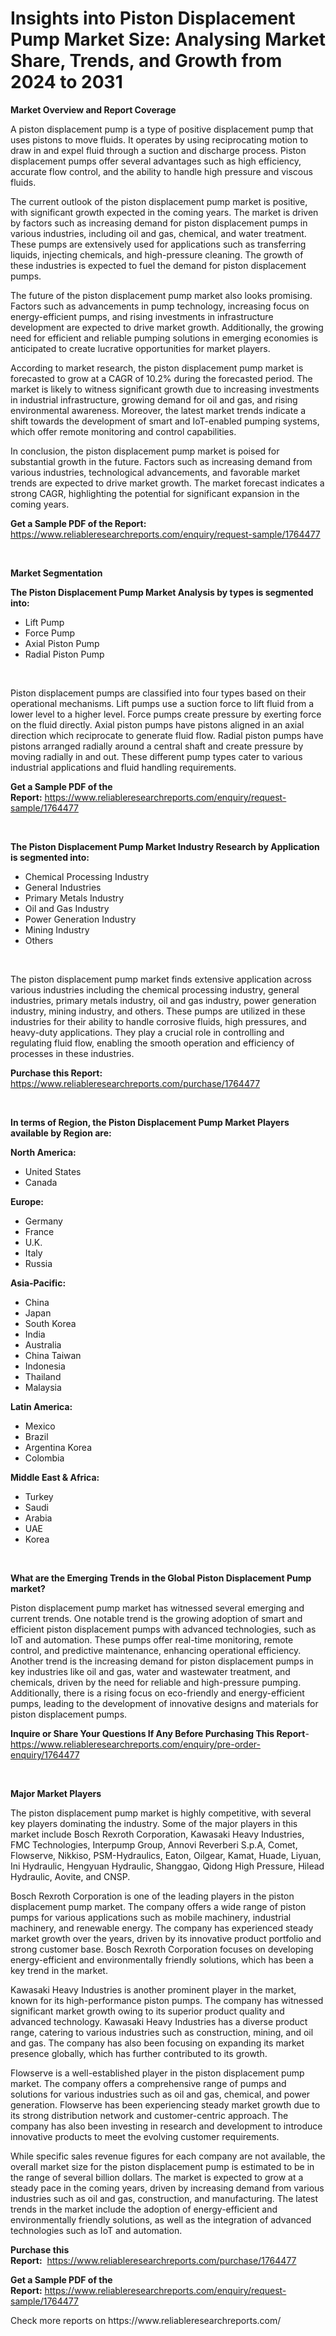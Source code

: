 <p><h1>Insights into Piston Displacement Pump Market Size: Analysing Market Share, Trends, and Growth from 2024 to 2031</h1></p><p><strong>Market Overview and Report Coverage</strong></p>
<p><p>A piston displacement pump is a type of positive displacement pump that uses pistons to move fluids. It operates by using reciprocating motion to draw in and expel fluid through a suction and discharge process. Piston displacement pumps offer several advantages such as high efficiency, accurate flow control, and the ability to handle high pressure and viscous fluids.</p><p>The current outlook of the piston displacement pump market is positive, with significant growth expected in the coming years. The market is driven by factors such as increasing demand for piston displacement pumps in various industries, including oil and gas, chemical, and water treatment. These pumps are extensively used for applications such as transferring liquids, injecting chemicals, and high-pressure cleaning. The growth of these industries is expected to fuel the demand for piston displacement pumps.</p><p>The future of the piston displacement pump market also looks promising. Factors such as advancements in pump technology, increasing focus on energy-efficient pumps, and rising investments in infrastructure development are expected to drive market growth. Additionally, the growing need for efficient and reliable pumping solutions in emerging economies is anticipated to create lucrative opportunities for market players.</p><p>According to market research, the piston displacement pump market is forecasted to grow at a CAGR of 10.2% during the forecasted period. The market is likely to witness significant growth due to increasing investments in industrial infrastructure, growing demand for oil and gas, and rising environmental awareness. Moreover, the latest market trends indicate a shift towards the development of smart and IoT-enabled pumping systems, which offer remote monitoring and control capabilities.</p><p>In conclusion, the piston displacement pump market is poised for substantial growth in the future. Factors such as increasing demand from various industries, technological advancements, and favorable market trends are expected to drive market growth. The market forecast indicates a strong CAGR, highlighting the potential for significant expansion in the coming years.</p></p>
<p><strong>Get a Sample PDF of the Report:</strong> <a href="https://www.reliableresearchreports.com/enquiry/request-sample/1764477">https://www.reliableresearchreports.com/enquiry/request-sample/1764477</a></p>
<p>&nbsp;</p>
<p><strong>Market Segmentation</strong></p>
<p><strong>The Piston Displacement Pump Market Analysis by types is segmented into:</strong></p>
<p><ul><li>Lift Pump</li><li>Force Pump</li><li>Axial Piston Pump</li><li>Radial Piston Pump</li></ul></p>
<p>&nbsp;</p>
<p><p>Piston displacement pumps are classified into four types based on their operational mechanisms. Lift pumps use a suction force to lift fluid from a lower level to a higher level. Force pumps create pressure by exerting force on the fluid directly. Axial piston pumps have pistons aligned in an axial direction which reciprocate to generate fluid flow. Radial piston pumps have pistons arranged radially around a central shaft and create pressure by moving radially in and out. These different pump types cater to various industrial applications and fluid handling requirements.</p></p>
<p><strong>Get a Sample PDF of the Report:</strong>&nbsp;<a href="https://www.reliableresearchreports.com/enquiry/request-sample/1764477">https://www.reliableresearchreports.com/enquiry/request-sample/1764477</a></p>
<p>&nbsp;</p>
<p><strong>The Piston Displacement Pump Market Industry Research by Application is segmented into:</strong></p>
<p><ul><li>Chemical Processing Industry</li><li>General Industries</li><li>Primary Metals Industry</li><li>Oil and Gas Industry</li><li>Power Generation Industry</li><li>Mining Industry</li><li>Others</li></ul></p>
<p>&nbsp;</p>
<p><p>The piston displacement pump market finds extensive application across various industries including the chemical processing industry, general industries, primary metals industry, oil and gas industry, power generation industry, mining industry, and others. These pumps are utilized in these industries for their ability to handle corrosive fluids, high pressures, and heavy-duty applications. They play a crucial role in controlling and regulating fluid flow, enabling the smooth operation and efficiency of processes in these industries.</p></p>
<p><strong>Purchase this Report:</strong>&nbsp; <a href="https://www.reliableresearchreports.com/purchase/1764477">https://www.reliableresearchreports.com/purchase/1764477</a></p>
<p>&nbsp;</p>
<p><strong>In terms of Region, the Piston Displacement Pump Market Players available by Region are:</strong></p>
<p>
    <p> <strong> North America: </strong>
        <ul>
            <li>United States</li>
            <li>Canada</li>
        </ul>
        </p> 
    <p> <strong> Europe: </strong>
        <ul>
            <li>Germany</li>
            <li>France</li>
            <li>U.K.</li>
            <li>Italy</li>
            <li>Russia</li>
        </ul>
        </p> 
    <p> <strong> Asia-Pacific: </strong>
        <ul>
            <li>China</li>
            <li>Japan</li>
            <li>South Korea</li>
            <li>India</li>
            <li>Australia</li>
            <li>China Taiwan</li>
            <li>Indonesia</li>
            <li>Thailand</li>
            <li>Malaysia</li>
        </ul>
        </p> 
    <p> <strong> Latin America: </strong>
        <ul>
            <li>Mexico</li>
            <li>Brazil</li>
            <li>Argentina Korea</li>
            <li>Colombia</li>
        </ul>
        </p> 
    <p> <strong> Middle East & Africa: </strong>
        <ul>
            <li>Turkey</li>
            <li>Saudi</li>
            <li>Arabia</li>
            <li>UAE</li>
            <li>Korea</li>
        </ul>
    </p>
    </p>
<p>&nbsp;</p>
<p><strong>What are the Emerging Trends in the Global Piston Displacement Pump market?</strong></p>
<p><p>Piston displacement pump market has witnessed several emerging and current trends. One notable trend is the growing adoption of smart and efficient piston displacement pumps with advanced technologies, such as IoT and automation. These pumps offer real-time monitoring, remote control, and predictive maintenance, enhancing operational efficiency. Another trend is the increasing demand for piston displacement pumps in key industries like oil and gas, water and wastewater treatment, and chemicals, driven by the need for reliable and high-pressure pumping. Additionally, there is a rising focus on eco-friendly and energy-efficient pumps, leading to the development of innovative designs and materials for piston displacement pumps.</p></p>
<p><strong>Inquire or Share Your Questions If Any Before Purchasing This Report</strong>- <a href="https://www.reliableresearchreports.com/enquiry/pre-order-enquiry/1764477">https://www.reliableresearchreports.com/enquiry/pre-order-enquiry/1764477</a></p>
<p>&nbsp;</p>
<p><strong>Major Market Players</strong></p>
<p><p>The piston displacement pump market is highly competitive, with several key players dominating the industry. Some of the major players in this market include Bosch Rexroth Corporation, Kawasaki Heavy Industries, FMC Technologies, Interpump Group, Annovi Reverberi S.p.A, Comet, Flowserve, Nikkiso, PSM-Hydraulics, Eaton, Oilgear, Kamat, Huade, Liyuan, Ini Hydraulic, Hengyuan Hydraulic, Shanggao, Qidong High Pressure, Hilead Hydraulic, Aovite, and CNSP.</p><p>Bosch Rexroth Corporation is one of the leading players in the piston displacement pump market. The company offers a wide range of piston pumps for various applications such as mobile machinery, industrial machinery, and renewable energy. The company has experienced steady market growth over the years, driven by its innovative product portfolio and strong customer base. Bosch Rexroth Corporation focuses on developing energy-efficient and environmentally friendly solutions, which has been a key trend in the market.</p><p>Kawasaki Heavy Industries is another prominent player in the market, known for its high-performance piston pumps. The company has witnessed significant market growth owing to its superior product quality and advanced technology. Kawasaki Heavy Industries has a diverse product range, catering to various industries such as construction, mining, and oil and gas. The company has also been focusing on expanding its market presence globally, which has further contributed to its growth.</p><p>Flowserve is a well-established player in the piston displacement pump market. The company offers a comprehensive range of pumps and solutions for various industries such as oil and gas, chemical, and power generation. Flowserve has been experiencing steady market growth due to its strong distribution network and customer-centric approach. The company has also been investing in research and development to introduce innovative products to meet the evolving customer requirements.</p><p>While specific sales revenue figures for each company are not available, the overall market size for the piston displacement pump is estimated to be in the range of several billion dollars. The market is expected to grow at a steady pace in the coming years, driven by increasing demand from various industries such as oil and gas, construction, and manufacturing. The latest trends in the market include the adoption of energy-efficient and environmentally friendly solutions, as well as the integration of advanced technologies such as IoT and automation.</p></p>
<p><strong>Purchase this Report:</strong>&nbsp;&nbsp;<a href="https://www.reliableresearchreports.com/purchase/1764477">https://www.reliableresearchreports.com/purchase/1764477</a></p>
<p></p>
<p><strong>Get a Sample PDF of the Report:</strong>&nbsp;<a href="https://www.reliableresearchreports.com/enquiry/request-sample/1764477">https://www.reliableresearchreports.com/enquiry/request-sample/1764477</a></p>
<p>Check more reports on https://www.reliableresearchreports.com/</p>